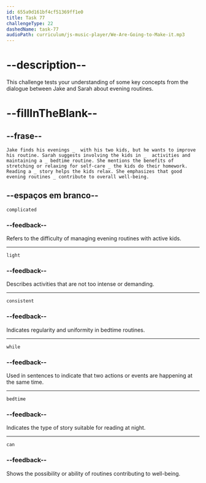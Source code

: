 ```yaml
---
id: 655a9d161bf4cf51369ff1e0
title: Task 77
challengeType: 22
dashedName: task-77
audioPath: curriculum/js-music-player/We-Are-Going-to-Make-it.mp3
---
```


<!--
AUDIO REFERENCE: 
(entire dialogue)
-->

# --description--

This challenge tests your understanding of some key concepts from the dialogue between Jake and Sarah about evening routines.

# --fillInTheBlank--

## --frase--

`Jake finds his evenings _  with his two kids, but he wants to improve his routine. Sarah suggests involving the kids in _  activities and maintaining a _ bedtime routine. She mentions the benefits of stretching or relaxing for self-care _ the kids do their homework. Reading a _ story helps the kids relax. She emphasizes that good evening routines _ contribute to overall well-being.`

## --espaços em branco--

`complicated`

### --feedback--

Refers to the difficulty of managing evening routines with active kids.

---

`light`

### --feedback--

Describes activities that are not too intense or demanding.

---

`consistent`

### --feedback--

Indicates regularity and uniformity in bedtime routines.

---

`while`

### --feedback--

Used in sentences to indicate that two actions or events are happening at the same time.

---

`bedtime`

### --feedback--

Indicates the type of story suitable for reading at night.

---

`can`

### --feedback--

Shows the possibility or ability of routines contributing to well-being.
